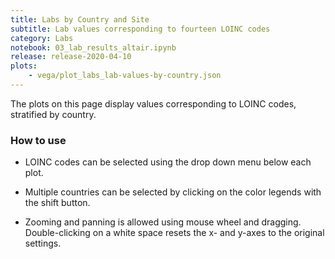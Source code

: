 ```yaml
---
title: Labs by Country and Site
subtitle: Lab values corresponding to fourteen LOINC codes
category: Labs
notebook: 03_lab_results_altair.ipynb
release: release-2020-04-10
plots:
    - vega/plot_labs_lab-values-by-country.json
---
```


The plots on this page display values corresponding to LOINC codes, stratified by country.

### How to use
- LOINC codes can be selected using the drop down menu below each plot.

- Multiple countries can be selected by clicking on the color legends with the shift button.

- Zooming and panning is allowed using mouse wheel and dragging. Double-clicking on a white space resets the x- and y-axes to the original settings.